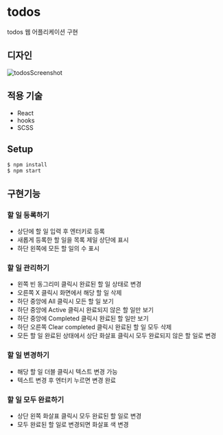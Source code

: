 # todos

todos 웹 어플리케이션 구현

## 디자인

![todosScreenshot](`/image/todoScreenshot.png`)

## 적용 기술

- React
- hooks
- SCSS

## Setup

```
$ npm install
$ npm start
```

## 구현기능

### 할 일 등록하기

- 상단에 할 일 입력 후 엔터키로 등록
- 새롭게 등록한 할 일을 목록 제일 상단에 표시
- 하단 왼쪽에 모든 할 일의 수 표시

### 할 일 관리하기

- 왼쪽 빈 동그리미 클릭시 완료된 할 일 상태로 변경
- 오른쪽 X 클릭시 화면에서 해당 할 일 삭제
- 하단 중앙에 All 클릭시 모든 할 일 보기
- 하단 중앙에 Active 클릭시 완료되지 않은 할 일만 보기
- 하단 중앙에 Completed 클릭시 완료된 할 일만 보기
- 하단 오른쪽 Clear completed 클릭시 완료된 할 일 모두 삭제
- 모든 할 일 완료된 상태에서 상단 화살표 클릭시 모두 완료되지 않은 할 일로 변경

### 할 일 변경하기

- 해당 할 일 더블 클릭시 텍스트 변경 가능
- 텍스트 변경 후 엔터키 누르면 변경 완료

### 할 일 모두 완료하기

- 상단 왼쪽 화살표 클릭시 모두 완료된 할 일로 변경
- 모두 완료된 할 일로 변경되면 화살표 색 변경
